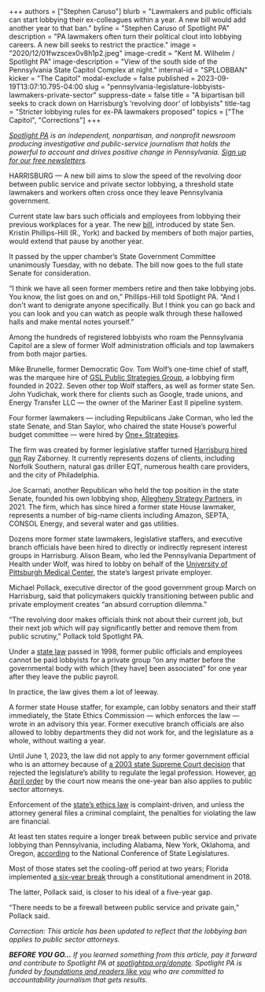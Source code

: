 +++
authors = ["Stephen Caruso"]
blurb = "Lawmakers and public officials can start lobbying their ex-colleagues within a year. A new bill would add another year to that ban."
byline = "Stephen Caruso of Spotlight PA"
description = "PA lawmakers often turn their political clout into lobbying careers. A new bill seeks to restrict the practice."
image = "2020/12/01fwzscex0v8h1p2.jpeg"
image-credit = "Kent M. Wilhelm / Spotlight PA"
image-description = "View of the south side of the Pennsylvania State Capitol Complex at night."
internal-id = "SPLLOBBAN"
kicker = "The Capitol"
modal-exclude = false
published = 2023-09-19T13:07:10.795-04:00
slug = "pennsylvania-legislature-lobbyists-lawmakers-private-sector"
suppress-date = false
title = "A bipartisan bill seeks to crack down on Harrisburg’s ‘revolving door’ of lobbyists"
title-tag = "Stricter lobbying rules for ex-PA lawmakers proposed"
topics = ["The Capitol", "Corrections"]
+++

<a href="https://www.spotlightpa.org/"><em>Spotlight PA</em></a><em> is an independent, nonpartisan, and nonprofit newsroom producing investigative and public-service journalism that holds the powerful to account and drives positive change in Pennsylvania. </em><a href="https://www.spotlightpa.org/newsletters"><em>Sign up for our free newsletters</em></a><em>.</em>

HARRISBURG — A new bill aims to slow the speed of the revolving door between public service and private sector lobbying, a threshold state lawmakers and workers often cross once they leave Pennsylvania government.

Current state law bars such officials and employees from lobbying their previous workplaces for a year. The new <a href="https://www.legis.state.pa.us/cfdocs/billinfo/billinfo.cfm?syear=2023&amp;sInd=0&amp;body=S&amp;type=B&amp;bn=723">bill</a>, introduced by state Sen. Kristin Phillips-Hill (R., York) and backed by members of both major parties, would extend that pause by another year.

It passed by the upper chamber’s State Government Committee unanimously Tuesday, with no debate. The bill now goes to the full state Senate for consideration.

<script src="https://www.spotlightpa.org/embed.js" async></script><div data-spl-embed-version="1" data-spl-src="https://www.spotlightpa.org/embeds/newsletter/"></div>

“I think we have all seen former members retire and then take lobbying jobs. You know, the list goes on and on,” Phillips-Hill told Spotlight PA. “And I don&#39;t want to denigrate anyone specifically. But I think you can go back and you can look and you can watch as people walk through these hallowed halls and make mental notes yourself.”

Among the hundreds of registered lobbyists who roam the Pennsylvania Capitol are a slew of former Wolf administration officials and top lawmakers from both major parties.<strong></strong>

Mike Brunelle, former Democratic Gov. Tom Wolf’s one-time chief of staff, was the marquee hire of <a href="https://www.gslpublicstrategies.com/">GSL Public Strategies Group</a>, a lobbying firm founded in 2022. Seven other top Wolf staffers, as well as former state Sen. John Yudichak, work there for clients such as Google, trade unions, and Energy Transfer LLC — the owner of the Mariner East II pipeline system.

Four former lawmakers — including Republicans Jake Corman, who led the state Senate, and Stan Saylor, who chaired the state House’s powerful budget committee — were hired by <a href="https://www.inquirer.com/philly/news/politics/state/elect-them-then-lobby-them-two-firms-blur-the-worlds-of-policy-and-politics-in-harrisburg-20170911.html">One\+ Strategies</a>.

The firm was created by former legislative staffer turned <a href="https://www.inquirer.com/philly/news/politics/state/elect-them-then-lobby-them-two-firms-blur-the-worlds-of-policy-and-politics-in-harrisburg-20170911.html">Harrisburg hired gun</a> Ray Zaborney. It currently represents dozens of clients, including Norfolk Southern, natural gas driller EQT, numerous health care providers, and the city of Philadelphia.

Joe Scarnati, another Republican who held the top position in the state Senate, founded his own lobbying shop, <a href="https://www.alleghenystrategy.com/">Allegheny Strategy Partners</a>, in 2021. The firm, which has since hired a former state House lawmaker, represents a number of big-name clients including Amazon, SEPTA, CONSOL Energy, and several water and gas utilities.

Dozens more former state lawmakers, legislative staffers, and executive branch officials have been hired to directly or indirectly represent interest groups in Harrisburg. Alison Beam, who led the Pennsylvania Department of Health under Wolf, was hired to lobby on behalf of the <a href="https://www.penncapital-star.com/government-politics/former-health-secretary-beam-takes-lobbying-job-with-upmc-raising-concern-and-hope/">University of Pittsburgh Medical Center</a>, the state’s largest private employer.

Michael Pollack, executive director of the good government group March on Harrisburg, said that policymakers quickly transitioning between public and private employment creates “an absurd corruption dilemma.”

“The revolving door makes officials think not about their current job, but their next job which will pay significantly better and remove them from public scrutiny,” Pollack told Spotlight PA.

Under a <a href="https://www.legis.state.pa.us/cfdocs/billinfo/billinfo.cfm?syear=1997&amp;sind=0&amp;body=S&amp;type=B&amp;bn=0254">state law</a> passed in 1998, former public officials and employees cannot be paid lobbyists for a private group “on any matter before the governmental body with which \[they have\] been associated” for one year after they leave the public payroll.

In practice, the law gives them a lot of leeway.

A former state House staffer, for example, can lobby senators and their staff immediately, the State Ethics Commission — which enforces the law — wrote in an advisory this year. Former executive branch officials are also allowed to lobby departments they did not work for, and the legislature as a whole, without waiting a year.

<script src="https://www.spotlightpa.org/embed.js" async></script><div data-spl-embed-version="1" data-spl-src="https://www.spotlightpa.org/embeds/donate/"></div>

Until June 1, 2023, the law did not apply to any former government official who is an attorney because of <a href="https://casetext.com/case/shaulis-v-pennsylvania-state-ethics-com">a 2003 state Supreme Court decision</a> that rejected the legislature’s ability to regulate the legal profession. However, <a href="https://www.pacodeandbulletin.gov/Display/pabull?file=/secure/pabulletin/data/vol53/53-16/530.html">an April order</a> by the court now means the one-year ban also applies to public sector attorneys.

Enforcement of the <a href="https://www.ethics.pa.gov/Ethics-Act/Ethics-Act/Pages/Section-1109.aspx">state’s ethics law</a> is complaint-driven, and unless the attorney general files a criminal complaint, the penalties for violating the law are financial.

At least ten states require a longer break between public service and private lobbying than Pennsylvania, including Alabama, New York, Oklahoma, and Oregon, <a href="https://www.ncsl.org/ethics/revolving-door-prohibitions">according</a> to the National Conference of State Legislatures.

Most of those states set the cooling-off period at two years; Florida implemented <a href="https://ballotpedia.org/Florida_Amendment_12,_Lobbying_Restrictions_Amendment_(2018)">a six-year break</a> through a constitutional amendment in 2018.

The latter, Pollack said, is closer to his ideal of a five-year gap.

“There needs to be a firewall between public service and private gain,” Pollack said.

<em>Correction: This article has been updated to reflect that the lobbying ban applies to public sector attorneys.</em>

<strong><em>BEFORE YOU GO…</em></strong><em> If you learned something from this article, pay it forward and contribute to Spotlight PA at </em><a href="http://spotlightpa.org/donate"><em>spotlightpa.org/donate</em></a><em>. Spotlight PA is funded by</em><a href="https://www.spotlightpa.org/support"><em> foundations and readers like you</em></a><em> who are committed to accountability journalism that gets results.</em>

